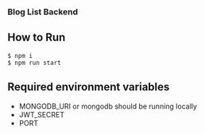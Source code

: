 ### Blog List Backend

## How to Run

```shell
$ npm i
$ npm run start
```


## Required environment variables
- MONGODB_URI or mongodb should be running locally 
- JWT_SECRET
- PORT
